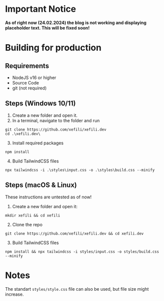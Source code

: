 # Important Notice

**As of right now (24.02.2024) the blog is not working and displaying placeholder text. This will be fixed soon!**

# Building for production

## Requirements

- NodeJS v16 or higher
- Source Code
- git (not required)

## Steps (Windows 10/11)

1. Create a new folder and open it.
2. In a terminal, navigate to the folder and run 
```shell
git clone https://github.com/xefili/xefili.dev
cd .\xefili.dev\
```
3. Install required packages
```shell
npm install
```
4. Build TailwindCSS files
```shell
npx tailwindcss -i .\styles\input.css -o .\styles\build.css --minify
```

## Steps (macOS & Linux)

These instructions are untested as of now!

1. Create a new folder and open it:
```shell
mkdir xefili && cd xefili
```
2. Clone the repo
```shell
git clone https://github.com/xefili/xefili.dev && cd xefili.dev
```
3. Build TailwindCSS files
```shell
npm install && npx tailwindcss -i styles/input.css -o styles/build.css --minify
```

# Notes
The standart `styles/style.css` file can also be used, but file size might increase.
